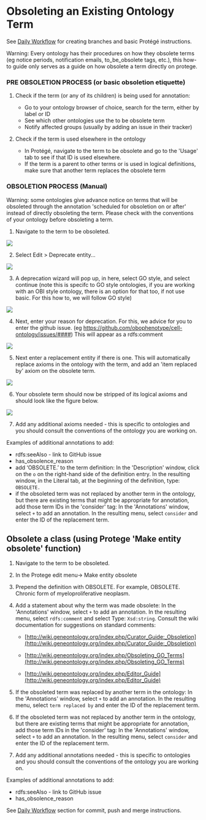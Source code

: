 # Obsoleting an Existing Ontology Term

See [Daily Workflow](daily-curator-workflow.md) for creating branches and basic Protégé instructions.

Warning: Every ontology has their procedures on how they obsolete terms (eg notice periods, notification emails, to_be_obsolete tags, etc.), this how-to guide only serves as a guide on how obsolete a term directly on protege. 

### PRE OBSOLETION PROCESS (or basic obsoletion etiquette)
1. Check if the term (or any of its children) is being used for annotation: 
    - Go to your ontology browser of choice, search for the term, either by label or ID
    - See which other ontologies use the to be obsolete term
    - Notify affected groups (usually by adding an issue in their tracker)

2. Check if the term is used elsewhere in the ontology
    - In Protégé, navigate to the term to be obsolete and go to the 'Usage' tab to see if that ID is used elsewhere.
    - If the term is a parent to other terms or is used in logical definitions, make sure that another term replaces the obsolete term


### OBSOLETION PROCESS (Manual)

Warning: some ontologies give advance notice on terms that will be obsoleted through the annotation 'scheduled for obsoletion on or after' instead of directly obsoleting the term. Please check with the conventions of your ontology before obsoleting a term. 

1. Navigate to the term to be obsoleted.

![](../images/howtoguides/obsolete/fig1.png)

2. Select Edit > Deprecate entity...

![](../images/howtoguides/obsolete/fig2.png)

3. A deprecation wizard will pop up, in here, select GO style, and select continue (note this is specifc to GO style ontologies, if you are working with an OBI style ontology, there is an option for that too, if not use basic. For this how to, we will follow GO style)

![](../images/howtoguides/obsolete/fig3.png)

4. Next, enter your reason for deprecation. For this, we advice for you to enter the github issue. (eg https://github.com/obophenotype/cell-ontology/issues/####) This will appear as a rdfs:comment

![](../images/howtoguides/obsolete/fig4.png)

5. Next enter a replacement entity if there is one. This will automatically replace axioms in the ontology with the term, and add an 'item replaced by' axiom on the obsolete term.

![](../images/howtoguides/obsolete/fig5.png)

6. Your obsolete term should now be stripped of its logical axioms and should look like the figure below. 

![](../images/howtoguides/obsolete/fig6.png)

7. Add any additional axioms needed - this is specific to ontologies and you should consult the conventions of the ontology you are working on. 

Examples of additional annotations to add: 
- rdfs:seeAlso - link to GitHub issue
- has_obsolence_reason 
- add ‘OBSOLETE.’ to the term definition: In the 'Description' window, click on the ```o``` on the right-hand side of the definition entry. In the resulting window, in the Literal tab, at the beginning of the definition, type: ```OBSOLETE.``` 
- if the obsoleted term was not replaced by another term in the ontology, but there are existing terms that might be appropriate for annotation, add those term IDs in the 'consider' tag: In the 'Annotations' window, select ```+``` to add an annotation. In the resulting menu, select ```consider``` and enter the ID of the replacement term.  

## Obsolete a class (using Protege 'Make entity obsolete' function)

1. Navigate to the term to be obsoleted.
1. In the Protege edit menu-> Make entity obsolete
1. Prepend the definition with OBSOLETE. For example, OBSOLETE. Chronic form of myeloproliferative neoplasm. 
1. Add a statement about why the term was made obsolete: In the 'Annotations' window, select ```+``` to add an annotation. In the resulting menu, select ```rdfs:comment``` and select Type:  ```Xsd:string```.
Consult the wiki documentation for suggestions on standard comments:
      
     - [http://wiki.geneontology.org/index.php/Curator_Guide:_Obsoletion](http://wiki.geneontology.org/index.php/Curator_Guide:_Obsoletion)
      
     - [http://wiki.geneontology.org/index.php/Obsoleting_GO_Terms](http://wiki.geneontology.org/index.php/Obsoleting_GO_Terms)
      
     - [http://wiki.geneontology.org/index.php/Editor_Guide](http://wiki.geneontology.org/index.php/Editor_Guide)
 
1. If the obsoleted term was replaced by another term in the ontology: In the 'Annotations' window, select ```+``` to add an annotation. In the resulting menu, select ```term replaced by``` and enter the ID of the replacement term.  
 
1. If the obsoleted term was not replaced by another term in the ontology, but there are existing terms that might be appropriate for annotation, add those term IDs in the 'consider' tag: In the 'Annotations' window, select ```+``` to add an annotation. In the resulting menu, select ```consider``` and enter the ID of the replacement term. 

1. Add any additional annotations needed - this is specific to ontologies and you should consult the conventions of the ontology you are working on. 

Examples of additional annotations to add: 
- rdfs:seeAlso - link to GitHub issue
- has_obsolence_reason 

See [Daily Workflow](daily-curator-workflow.md) section for commit, push and merge instructions. 
